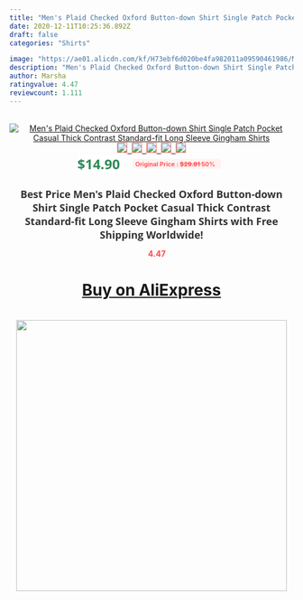 ```yaml
---
title: "Men's Plaid Checked Oxford Button-down Shirt Single Patch Pocket Casual Thick Contrast Standard-fit Long Sleeve Gingham Shirts"
date: 2020-12-11T10:25:36.892Z
draft: false
categories: "Shirts"

image: "https://ae01.alicdn.com/kf/H73ebf6d020be4fa982011a09590461986/Men-s-Plaid-Checked-Oxford-Button-down-Shirt-Single-Patch-Pocket-Casual-Thick-Contrast-Standard-fit.jpg"
description: "Men's Plaid Checked Oxford Button-down Shirt Single Patch Pocket Casual Thick Contrast Standard-fit Long Sleeve Gingham Shirts"
author: Marsha
ratingvalue: 4.47
reviewcount: 1.111
---
```

<br>
<div style="text-align: center;">
<a href="https://s.click.aliexpress.com/e/_9uqgWh" target="_blank" rel="nofollow noopener noreferrer"><img alt="Men's Plaid Checked Oxford Button-down Shirt Single Patch Pocket Casual Thick Contrast Standard-fit Long Sleeve Gingham Shirts" class="magnifier-image" src="https://ae01.alicdn.com/kf/H73ebf6d020be4fa982011a09590461986/Men-s-Plaid-Checked-Oxford-Button-down-Shirt-Single-Patch-Pocket-Casual-Thick-Contrast-Standard-fit.jpg_640x640.jpg">
<br>
<img style="border:1px solid salmon" src="https://ae01.alicdn.com/kf/H73ebf6d020be4fa982011a09590461986/Men-s-Plaid-Checked-Oxford-Button-down-Shirt-Single-Patch-Pocket-Casual-Thick-Contrast-Standard-fit.jpg_120x120.jpg">&nbsp;&nbsp;<img style="border:1px solid salmon" src="https://ae01.alicdn.com/kf/H064cdaef1d02422cbc1a3571226edfe9a/Men-s-Plaid-Checked-Oxford-Button-down-Shirt-Single-Patch-Pocket-Casual-Thick-Contrast-Standard-fit.jpg_120x120.jpg">&nbsp;&nbsp;<img style="border:1px solid salmon" src="https://ae01.alicdn.com/kf/Ha977344ad7b14ee5933b64459723782ac/Men-s-Plaid-Checked-Oxford-Button-down-Shirt-Single-Patch-Pocket-Casual-Thick-Contrast-Standard-fit.jpg_120x120.jpg">&nbsp;&nbsp;<img style="border:1px solid salmon" src="https://ae01.alicdn.com/kf/H0e230a5901bf49e8abaa70f54c037a7cB/Men-s-Plaid-Checked-Oxford-Button-down-Shirt-Single-Patch-Pocket-Casual-Thick-Contrast-Standard-fit.jpg_120x120.jpg">&nbsp;&nbsp;<img style="border:1px solid salmon" src="https://ae01.alicdn.com/kf/Ha02b4384a9354055abfa85adc18a8ea4t/Men-s-Plaid-Checked-Oxford-Button-down-Shirt-Single-Patch-Pocket-Casual-Thick-Contrast-Standard-fit.jpg_120x120.jpg"></a></div><br0>
<div style="text-align: center;"><span style="background-color: white; border: 0px; box-sizing: border-box; color: seagreen; display: inline-block; font-family: &quot;open sans&quot; , &quot;arial&quot; , &quot;helvetica&quot; , sans-serif , &quot;heiti&quot;; font-size: 24px; font-stretch: inherit; font-weight: 700; line-height: inherit; margin: 0px 10px 0px 0px; padding: 0px; vertical-align: middle;">$14.90 </span>
<span style="background: rgb(255 , 241 , 241); border-radius: 3px; border: 0px; box-sizing: border-box; color: #ff4747; display: inline-block; font-family: inherit; font-size: 12px; font-stretch: inherit; font-style: inherit; font-variant: inherit; font-weight: 600; line-height: inherit; margin: 0px; padding: 2px 5px; transform: scale(0.9); vertical-align: middle;">Original Price : <b style="text-decoration: line-through;">$29.81 </b> 50%&nbsp;&nbsp;</span></div>
<h1 style="color: #333333; display: inline-block; font-family: &quot;open sans&quot; , &quot;arial&quot; , &quot;helvetica&quot; , sans-serif , &quot;heiti&quot;; font-size: 18px; font-stretch: inherit; font-weight: 700; text-align: center;">Best Price Men's Plaid Checked Oxford Button-down Shirt Single Patch Pocket Casual Thick Contrast Standard-fit Long Sleeve Gingham Shirts with Free Shipping Worldwide!</h1>
<div style="color: #ff4747; text-align: center;">
<img src="https://4.bp.blogspot.com/-M0ZcTcb-5uY/XleCXlxnR4I/AAAAAAAAAEc/OrjgMkXV1oMQFaCRZj5HQwOCBcu3w1FegCPcBGAYYCw/s1600/star.png" style="height: 15px;">&nbsp;<b>4.47</b></div>
<div class="button_cont" align="center"><a class="buynow_a" href="https://s.click.aliexpress.com/e/_9uqgWh" target="_blank" rel="nofollow noopener noreferrer"><H1>Buy on AliExpress</H1></a></div><br>
<div class="separator" style="clear: both; text-align: center;">
<img src="https://lh3.googleusercontent.com/-pTy5HemUv9M/XlePHvY0dAI/AAAAAAAAAE4/0nX5iRUoIWY8eMW9Dpxeirr157OZliDIgCLcBGAsYHQ/s1600/badge.gif" width="480">
</div>
